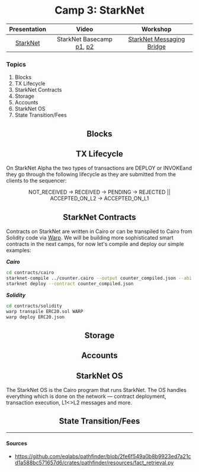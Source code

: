 <div align="center">
    <h1>Camp 3: StarkNet</h1>

|Presentation|Video|Workshop
|:----:|:----:|:----:|
|[StarkNet](https://drive.google.com/file/d/1_AQq4ulTmB0VAszmauvYUHEVjwdAgMim/view?usp=sharing)|StarkNet Basecamp [p1](https://drive.google.com/file/d/1w9ysR38Dz4Z9gvHC46xSHbr06B36nUWp/view?usp=sharing), [p2](https://drive.google.com/file/d/185MMFmItlOE5qER8P2vhtVjKiH6Glj1G/view?usp=sharing)|[StarkNet Messaging Bridge](https://github.com/starknet-edu/starknet-messaging-bridge)|

</div>

### Topics

<ol>
    <li>Blocks</li>
    <li>TX Lifecycle</li>
    <li>StarkNet Contracts</li>
    <li>Storage</li>
    <li>Accounts</li>
    <li>StarkNet OS</li>
    <li>State Transition/Fees</li>
</ol>

<h2 align="center" id="blocks">Blocks</h2>

<h2 align="center" id="tx_lifecycle">TX Lifecycle</h2>

On StarkNet Alpha the two types of transactions are DEPLOY or INVOKEand they go through the following lifecycle as they are submitted from the clients to the sequencer:

<div align="center">
    NOT_RECEIVED -> RECEIVED -> PENDING -> REJECTED || ACCEPTED_ON_L2 -> ACCEPTED_ON_L1
</div>

<h2 align="center" id="starknet_contracts">StarkNet Contracts</h2>

Contracts on StarkNet are written in Cairo or can be transpiled to Cairo from Solidity code via [Warp](https://github.com/NethermindEth/warp). We will be building more sophisticated smart contracts in the next camps, for now let's compile and deploy our simple examples:

***Cairo***

```bash
cd contracts/cairo
starknet-compile ../counter.cairo --output counter_compiled.json --abi counter_abi.json
starknet deploy --contract counter_compiled.json
```

***Solidity***

```bash
cd contracts/solidity
warp transpile ERC20.sol WARP
warp deploy ERC20.json
```

<h2 align="center" id="storage">Storage</h2>

<h2 align="center" id="accounts">Accounts</h2>

<h2 align="center" id="starknet_os">StarkNet OS</h2>

The StarkNet OS is the Cairo program that runs StarkNet. The OS handles everything which is done on the network — contract deployment, transaction execution, L1<>L2 messages and more.

<h2 align="center" id="state">State Transition/Fees</h2>

<hr>

#### Sources

- <https://github.com/eqlabs/pathfinder/blob/2fe6f549a0b8b9923ed7a21cd1a588bc571657d6/crates/pathfinder/resources/fact_retrieval.py>
